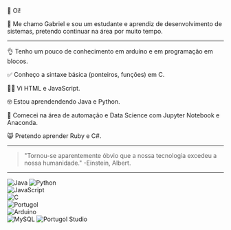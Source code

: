 👋 Oi!

👀 Me chamo Gabriel e sou um estudante e aprendiz de desenvolvimento de sistemas, pretendo continuar na área por muito tempo.

***

👌 Tenho um pouco de conhecimento em arduíno e em programação em blocos.

✅ Conheço a sintaxe básica (ponteiros, funções) em C.

🧑‍💻 Vi HTML e JavaScript.

🤓 Estou aprendendendo Java e Python.

🫡 Comecei na área de automação e Data Science com Jupyter Notebook e Anaconda.

😸 Pretendo aprender Ruby e C#.

***

> "Tornou-se aparentemente óbvio que a nossa tecnologia excedeu a nossa humanidade."
> -Einstein, Albert.

***

![Java](https://img.shields.io/badge/Java-ED8B00?style=for-the-badge&logo=buymeacoffee&logoColor=white)
![Python](https://img.shields.io/badge/Python-3776AB?style=for-the-badge&logo=python&logoColor=white)  
![JavaScript](https://img.shields.io/badge/JavaScript-F7DF1E?style=for-the-badge&logo=javascript&logoColor=white)  
![C](https://img.shields.io/badge/C-A8B9CC?style=for-the-badge&logo=c&logoColor=white)  
![Portugol](https://img.shields.io/badge/Portugol-00589C?style=for-the-badge&logo=code&logoColor=white)  
![Arduino](https://img.shields.io/badge/Arduino-00979D?style=for-the-badge&logo=arduino&logoColor=white)  
![MySQL](https://img.shields.io/badge/MySQL-4479A1?style=for-the-badge&logo=mysql&logoColor=white)
![Portugol Studio](https://img.shields.io/badge/Portugol%20Studio-007ACC?style=for-the-badge&logo=powerbi&logoColor=white)

